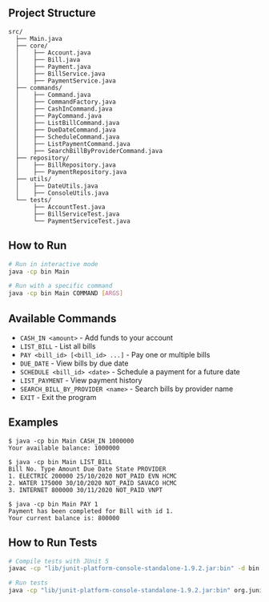 ## Project Structure

```
src/
  ├── Main.java
  ├── core/
  │    ├── Account.java
  │    ├── Bill.java
  │    ├── Payment.java
  │    ├── BillService.java
  │    ├── PaymentService.java
  ├── commands/
  │    ├── Command.java
  │    ├── CommandFactory.java
  │    ├── CashInCommand.java
  │    ├── PayCommand.java
  │    ├── ListBillCommand.java
  │    ├── DueDateCommand.java
  │    ├── ScheduleCommand.java
  │    ├── ListPaymentCommand.java
  │    ├── SearchBillByProviderCommand.java
  ├── repository/
  │    ├── BillRepository.java
  │    ├── PaymentRepository.java
  ├── utils/
  │    ├── DateUtils.java
  │    ├── ConsoleUtils.java
  └── tests/
       ├── AccountTest.java
       ├── BillServiceTest.java
       └── PaymentServiceTest.java
```

## How to Run

```bash
# Run in interactive mode
java -cp bin Main

# Run with a specific command
java -cp bin Main COMMAND [ARGS]
```

## Available Commands

- `CASH_IN <amount>` - Add funds to your account
- `LIST_BILL` - List all bills
- `PAY <bill_id> [<bill_id> ...]` - Pay one or multiple bills
- `DUE_DATE` - View bills by due date
- `SCHEDULE <bill_id> <date>` - Schedule a payment for a future date
- `LIST_PAYMENT` - View payment history
- `SEARCH_BILL_BY_PROVIDER <name>` - Search bills by provider name
- `EXIT` - Exit the program

## Examples

```
$ java -cp bin Main CASH_IN 1000000
Your available balance: 1000000

$ java -cp bin Main LIST_BILL
Bill No. Type Amount Due Date State PROVIDER
1. ELECTRIC 200000 25/10/2020 NOT_PAID EVN HCMC
2. WATER 175000 30/10/2020 NOT_PAID SAVACO HCMC
3. INTERNET 800000 30/11/2020 NOT_PAID VNPT

$ java -cp bin Main PAY 1
Payment has been completed for Bill with id 1.
Your current balance is: 800000
```

## How to Run Tests

```bash
# Compile tests with JUnit 5
javac -cp "lib/junit-platform-console-standalone-1.9.2.jar:bin" -d bin src/tests/*.java

# Run tests
java -cp "lib/junit-platform-console-standalone-1.9.2.jar:bin" org.junit.platform.console.ConsoleLauncher --scan-classpath
```